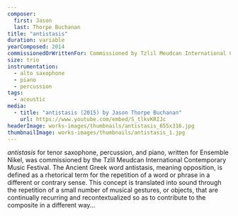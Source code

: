 ```yaml
---
composer:
  first: Jason
  last: Thorpe Buchanan
title: "antistasis"
duration: variable
yearComposed: 2014
commissionedOrWrittenFor: Commissioned by Tzlil Meudcan International Contemporary Music Festival for Ensemble Nikel
size: trio
instrumentation:
  - alto saxophone
  - piano
  - percussion
tags:
  - acoustic
media:
  - title: "antistasis (2015) by Jason Thorpe Buchanan"
    url: https://www.youtube.com/embed/S_tlkvKRIJc
headerImage: works-images/thumbnails/antistasis_655x316.jpg
thumbnailImage: works-images/thumbnails/antistasis_1.jpg
---
```


<em>antistasis</em> for tenor saxophone, percussion, and piano, written for Ensemble Nikel, was commissioned by the Tzlil Meudcan International Contemporary Music Festival. The Ancient Greek word antistasis, meaning opposition, is defined as a rhetorical term for the repetition of a word or phrase in a different or contrary sense. This concept is translated into sound through the repetition of a small number of musical gestures, or objects, that are continually recurring and recontextualized so as to contribute to the composite in a different way...
